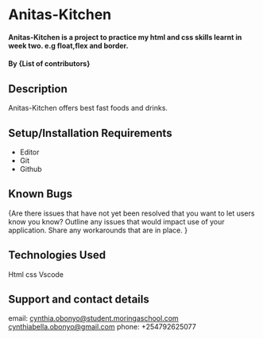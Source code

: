 # Anitas-Kitchen
#### Anitas-Kitchen is a project to practice my html and css skills learnt in week two. e.g float,flex and border.
#### By **{List of contributors}**
## Description
Anitas-Kitchen offers best fast foods and drinks.


## Setup/Installation Requirements
* Editor
* Git
* Github

## Known Bugs
{Are there issues that have not yet been resolved that you want to let users know you know? Outline any issues that would impact use of your application. Share any workarounds that are in place. }
## Technologies Used
Html 
css
Vscode
## Support and contact details
email: cynthia.obonyo@student.moringaschool.com
cynthiabella.obonyo@gmail.com
phone: +254792625077

